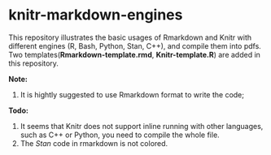 # knitr-markdown-engines

This repository illustrates the basic usages of Rmarkdown and Knitr with different engines (R, Bash, Python, Stan, C++), and compile them into pdfs. Two templates(**Rmarkdown-template.rmd**, **Knitr-template.R**) are added in this repository.

**Note:**
1. It is hightly suggested to use Rmarkdown format to write the code;

**Todo:**
1. It seems that Knitr does not support inline running with other languages, such as C++ or Python, you need to compile the whole file.
2. The *Stan* code in rmarkdown is not colored.
